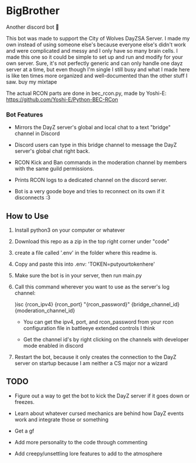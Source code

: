 # BigBrother

Another discord bot :corn:

This bot was made to support the City of Wolves DayZSA Server. I made my own instead of using someone else's because everyone else's didn't work and were complicated and messy and I only have so many brain cells. I made this one so it could be simple to set up and run and modify for your own server. Sure, it's not perfectly generic and can only handle one dayz server at a time, but even though I'm single I still busy and what I made here is like ten times more organized and well-documented than the other stuff I saw. buy my mixtape

The actual RCON parts are done in bec_rcon.py, made by Yoshi-E:
https://github.com/Yoshi-E/Python-BEC-RCon

<h3>Bot Features</h3>

- Mirrors the DayZ server's global and local chat to a text "bridge" channel in Discord

- Discord users can type in this bridge channel to message the DayZ server's global chat right back.

- RCON Kick and Ban commands in the moderation channel by members with the same guild permissions.

- Prints RCON logs to a dedicated channel on the discord server.

- Bot is a very goode boye and tries to reconnect on its own if it disconnects :3



<h2>How to Use</h2>

1) Install python3 on your computer or whatever

2) Download this repo as a zip in the top right corner under "code"

3) create a file called '.env' in the folder where this readme is.

4) Copy and paste this into .env: 'TOKEN=putyourtokenhere'

5) Make sure the bot is in your server, then run main.py

6) Call this command wherever you want to use as the server's log channel:

   )isc {rcon_ipv4} {rcon_port} "{rcon_password}" {bridge_channel_id} {moderation_channel_id}
   
   - You can get the ipv4, port, and rcon_password from your rcon configuration file in battleeye extended controls I think
   
   - Get the channel id's by right clicking on the channels with developer mode enabled in discord
   
8) Restart the bot, because it only creates the connection to the DayZ server on startup because I am neither a CS major nor a wizard


TODO
----
- Figure out a way to get the bot to kick the DayZ server if it goes down or freezes.

- Learn about whatever cursed mechanics are behind how DayZ events work and integrate those or something

- Get a gf

- Add more personality to the code through commenting

- Add creepy/unsettling lore features to add to the atmosphere
